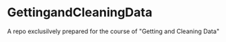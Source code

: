 # GettingandCleaningData
A repo exclusilvely prepared for the course of "Getting and Cleaning Data"
